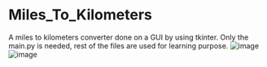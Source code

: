 # Miles_To_Kilometers
A miles to kilometers converter done on a GUI by using tkinter. Only the main.py is needed, rest of the files are used for learning purpose.
![image](https://github.com/user-attachments/assets/009c1763-1e12-4040-b9d1-a65ee0f8a634)
![image](https://github.com/user-attachments/assets/132eb326-e577-4e2c-8e60-76dad0ae7604)
